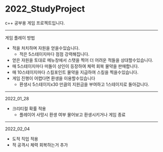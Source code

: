 # 2022_StudyProject
c++ 공부용 게임 프로젝트입니다.   
   
---------------------------------------   
게임 플레이 방법   
* 적을 처치하며 자원을 얻을수있습니다.
  * 적은 5스테이지마다 점점 강력해집니다.
* 얻은 자원을 토대로 메뉴창에서 스탯을 찍어 더 어려운 적들을 상대할수있습니다.
* 매 5스테이지마다 떠돌이 상인이 등장하여 체력 회복 물약을 판매합니다.
* 매 10스테이지마다 스킬포인트 물약을 지급하여 스킬을 찍을수있습니다.
* 게임 진행이 어렵다면 환생을 이용할수있습니다
  * 환생시 5스테이지x30 만큼의 지원금을 부여하고 1스테이지로 돌아갑니다.
---------------------------------------   
2022_01_28   
* 크리티컬 확률 적용   
  * 플레이어 사망시 환생 여부 물어보고 환생시키거나 게임 종료   
---------------------------------------   
2022_02_04
* 도적 직업 적용
* 적 공격시 체력 회복하는거 추가
